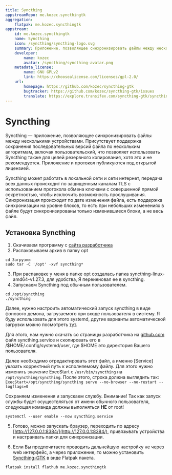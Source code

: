 ```yaml
---
title: Syncthing
appstreamRepo: me.kozec.syncthingtk
aggregation:
    flatpak: me.kozec.syncthingtk
appstream:
    id: me.kozec.syncthingtk
    name: Syncthing
    icon: /syncthing/syncthing-logo.svg
    summary: Приложение, позволяющее синхронизировать файлы между несколькими устройствами.
    developer: 
        name: kozec
        avatar: /syncthing/syncthing-avatar.png
    metadata_license: 
        name: GNU GPLv2
        link: https://choosealicense.com/licenses/gpl-2.0/
    url: 
        homepage: https://github.com/kozec/syncthing-gtk
        bugtracker: https://github.com/kozec/syncthing-gtk/issues
        translate: https://explore.transifex.com/syncthing-gtk/syncthing-gtk/
---
```




# Syncthing
Syncthing — приложение, позволяющее синхронизировать файлы между несколькими устройствами. Присутствует поддержка сохранения последовательных версий файла по нескольким алгоритмам, включая пользовательский, что позволяет использовать Syncthing также для целей резервного копирования, хотя это и не рекомендуется. Приложение и протокол публикуются под открытой лицензией.

Syncthing может работать в локальной сети и сети интернет, передача всех данных происходит по защищенным каналам TLS с использованием протокола обмена ключами с совершенной прямой секретностью, чтобы исключить возможность прослушивания. Синхронизация происходит по дате изменения файла, есть поддержка синхронизации на уровне блоков, то есть при небольших изменениях в файле будут синхронизированы только изменившиеся блоки, а не весь файл.

## Установка Syncthing
1. Скачиваем программу с [сайта разработчика](https://syncthing.net/downloads/) 
2. Распаковываем архив в папку opt
```shell
cd Загрузки
sudo tar -C '/opt' -xvf syncthing*
```
3. При распаковке у меня в папке opt создалась папка syncthing-linux-amd64-v1.27.3, для удобства, Я переиеновал ее в syncthing.
4. Запускаем Syncthing под обычным пользователем.
```shell
cd /opt/syncthing
./syncthing
```
Далее, нужно настроить автоматический запуск syncthing в виде фонового демона, загрузаемого при входе пользователя в систему. Я буду использовать для этого systemd, другие варианты автоматической загрузки можно посмотреть [тут](https://docs.syncthing.net/users/autostart.html#linux).

Для этого, нам нужно скачать со страницы разработчика на [github.com](https://github.com/syncthing/syncthing/tree/main/etc/linux-systemd/user) файл syncthing.service и скопировать его в /$HOME/.config/systemd/user, где $HOME это директория Вашего пользователя.

Далее необходимо отредактировать этот файл, а именно [Service] указать корректный путь к исполняемому файлу. Для этого нужно изменить значение ExecStart c `/usr/bin/syncthing` на `/opt/syncthing/syncthing`. После этого, строка должна выглядить так: `ExecStart=/opt/syncthing/syncthing serve --no-browser --no-restart --logflags=0`

Сохраняем изменения и запускаем службу. Внимание! Так как запуск службы будет осуществляться от имени обычного пользователя, следующая команда должны выполняться **НЕ** от root!

```shell
systemctl --user enable --now syncthing.service
```

5. Готово, можно запускать браузер, переходить по адресу [http://127.0.0.1:8384/](http://127.0.0.1:8384/), привязывать устройства и настраивать папки для синхронизации.

6. Если Вы предпочитаете проводить дальнейшую настройку не через web интерфейс, а через приложение, то можно установить [Syncthing-GTK](https://flathub.org/apps/me.kozec.syncthingtk) в виде Flatpak пакета.

```shell
flatpak install flathub me.kozec.syncthingtk
```


